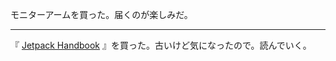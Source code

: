 モニターアームを買った。届くのが楽しみだ。

---

『 [Jetpack Handbook](https://booth.pm/ja/items/948696) 』を買った。古いけど気になったので。読んでいく。
